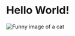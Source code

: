 # Hello World!
![Funny image of a cat](https://media.gettyimages.com/id/154955811/photo/afraid.jpg?s=612x612&w=gi&k=20&c=v1UhADAeFqiaXah_-U1EgmAC--DIhJ4D8dxcxsIDQ7U=)
